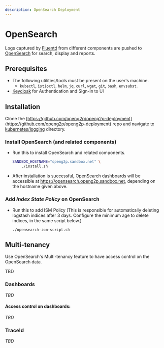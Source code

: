 ```yaml
---
description: OpenSearch Deployment
---
```


# OpenSearch

Logs captured by [Fluentd](fluentd.md) from different components are pushed to [OpenSearch](https://opensearch.org/) for search, display and reports.&#x20;

## Prerequisites

* The following utilities/tools must be present on the user's machine.
  * `kubectl`, `istioctl`, `helm`, `jq`, `curl`, `wget`, `git`, `bash`, `envsubst`.
* [Keycloak](../../../common-components/keycloak.md) for Authentication and Sign-in to UI

## Installation

Clone the [https://github.com/openg2p/openg2p-deployment](https://github.com/openg2p/openg2p-deployment) repo and navigate to [kubernetes/logging](https://github.com/OpenG2P/openg2p-deployment/tree/main/kubernetes/logging) directory.

### Install OpenSearch (and related components)

*   Run this to install OpenSearch and related components.

    ```bash
    SANDBOX_HOSTNAME="openg2p.sandbox.net" \
        ./install.sh
    ```
* After installation is successful, OpenSearch dashboards will be accessible at https://opensearch.openg2p.sandbox.net, depending on the hostname given above.

### Add _Index State Policy_ on OpenSearch

*   Run this to add ISM Policy (This is responsible for automatically deleting logstash indices after 3 days. Configure the minimum age to delete indices, in the same script below.)

    ```
    ./opensearch-ism-script.sh
    ```

## Multi-tenancy

Use OpenSearch's Multi-tenancy feature to have access control on the OpenSearch data.

TBD

### Dashboards&#x20;

_TBD_

#### Access control on dashboards:

_TBD_

### TraceId

_TBD_
